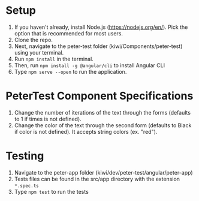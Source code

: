 # Setup
1. If you haven't already, install Node.js (https://nodejs.org/en/). Pick the option that is recommended for most users.
2. Clone the repo.
3. Next, navigate to the peter-test folder (kiwi/Components/peter-test) using your terminal.
4. Run `npm install` in the terminal.
5. Then, run `npm install -g @angular/cli` to install Angular CLI
5. Type `npm serve --open` to run the application.

# PeterTest Component Specifications
1. Change the number of iterations of the text through the forms (defaults to 1 if times is not defined). 
2. Change the color of the text through the second form (defaults to Black if color is not defined). It accepts string colors (ex. "red").

# Testing
1. Navigate to the peter-app folder (kiwi/dev/peter-test/angular/peter-app)
2. Tests files can be found in the src/app directory with the extension `*.spec.ts`
3. Type `npm test` to run the tests